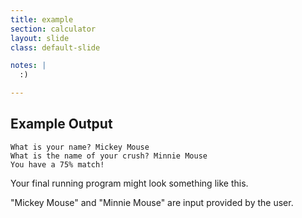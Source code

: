 ```yaml
---
title: example
section: calculator
layout: slide
class: default-slide

notes: |
  :)

---
```


## Example Output

	What is your name? Mickey Mouse
	What is the name of your crush? Minnie Mouse
	You have a 75% match!

Your final running program might look something like this.

"Mickey Mouse" and "Minnie Mouse" are input provided by the user.